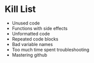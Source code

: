 Kill List
=========
* Unused code
* Functions with side effects
* Unformatted code
* Repeated code blocks
* Bad variable names
* Too much time spent troubleshooting
* Mastering github

